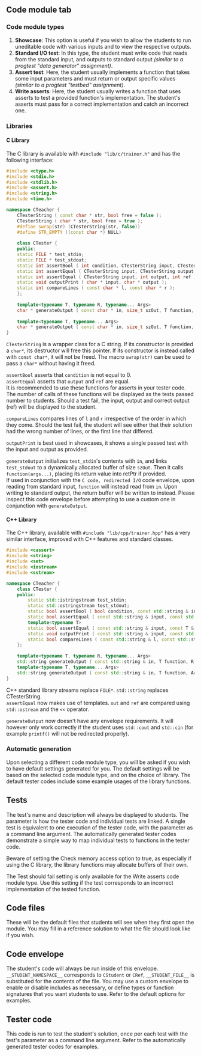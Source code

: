 ## Code module tab

### Code module types

1) **Showcase**: This option is useful if you wish to allow the students to run uneditable code with various inputs
and to view the respective outputs.
2) **Standard I/O test**: In this type, the student must write code that reads from the standard input, and outputs to
standard output *(similar to a progtest "data generator" assignment)*.
3) **Assert test**: Here, the student usually implements a function that takes some input parameters and must return or output
specific values *(similar to a progtest "testbed" assignment)*.
4) **Write asserts**: Here, the student usually writes a function that uses asserts to test a provided function's implementation.
The student's asserts must pass for a correct implementation and catch an incorrect one.

### Libraries

#### C Library
The C library is available with `#include "lib/c/trainer.h"` and has the following interface:
```c++
#include <ctype.h>
#include <stdio.h>
#include <stdlib.h>
#include <assert.h>
#include <string.h>
#include <time.h>

namespace CTeacher {
    CTesterString ( const char * str, bool free = false );
    CTesterString ( char * str, bool free = true );
    #define swrap(str) (CTesterString(str, false))
    #define STR_EMPTY ((const char *) NULL)
    
    class CTester {
    public:
    static FILE * test_stdin;
    static FILE * test_stdout;
    static int assertBool ( int condition, CTesterString input, CTesterString output = STR_EMPTY, CTesterString ref = STR_EMPTY );
    static int assertEqual ( CTesterString input, CTesterString output = STR_EMPTY, CTesterString ref = STR_EMPTY );
    static int assertEqual ( CTesterString input, int output, int ref );
    static void outputPrint ( char * input, char * output );
    static int compareLines ( const char * l, const char * r );
    };
    
    template<typename T, typename R, typename... Args>
    char * generateOutput ( const char * in, size_t szOut, T function, R * retPtr, Args... args);
    
    template<typename T, typename... Args>
    char * generateOutput ( const char * in, size_t szOut, T function, Args... args);
}
```
`CTesterString` is a wrapper class for a C string. If its constructor is provided a `char*`, its destructor will free this pointer.
If its constructor is instead called with `const char*`, it will not be freed. The macro `swrap(str)` can be used to pass a `char*`
without having it freed.

`assertBool` asserts that `condition` is not equal to 0.\
`assertEqual` asserts that `output` and `ref` are equal.\
It is recommended to use these functions for asserts in your tester code. The number of calls of these functions
will be displayed as the tests passed number to students. Should a test fail, the input, output and correct output (ref)
will be displayed to the student.

`compareLines` compares lines of `l` and `r` irrespective of the order in which they come. Should the test fail,
the student will see either that their solution had the wrong number of lines, or the first line that differed.

`outputPrint` is best used in showcases, it shows a single passed test with the input and output as provided.

`generateOutput` initializes `test_stdin`'s contents with `in`, and links `test_stdout` to a dynamically allocated buffer of size `szOut`.
Then it calls `function(args...)`, placing its return value into retPtr if provided.\
If used in conjunction with the `C code, redirected I/O` code envelope, upon reading from standard input, `function` will instead
read from `in`. Upon writing to standard output, the return buffer will be written to instead. Please inspect this code envelope
before attempting to use a custom one in conjunction with `generateOutput`.

#### C++ Library
The C++ library, available with `#include "lib/cpp/trainer.hpp"` has a very similar interface, improved with C++ features and standard classes.

```c++
#include <cassert>
#include <string>
#include <set>
#include <iostream>
#include <sstream>

namespace CTeacher {
    class CTester {
    public:
        static std::istringstream test_stdin;
        static std::ostringstream test_stdout;
        static bool assertBool ( bool condition, const std::string & input, const std::string & output = "", const std::string & ref = "" );
        static bool assertEqual ( const std::string & input, const std::string & output = "", const std::string & ref = "" );
        template<typename T>
        static bool assertEqual ( const std::string & input, const T & out, const T & ref );
        static void outputPrint ( const std::string & input, const std::string & output );
        static bool compareLines ( const std::string & l, const std::string & r );
    };
    
    template<typename T, typename R, typename... Args>
    std::string generateOutput ( const std::string & in, T function, R & retRef, Args... args);
    template<typename T, typename... Args>
    std::string generateOutput ( const std::string & in, T function, Args... args);
}
```
C++ standard library streams replace `FILE*`. `std::string` replaces CTesterString.\
`assertEqual` now makes use of templates. `out` and `ref` are compared using `std::ostream` and the `<<` operator.

`generateOutput` now doesn't have any envelope requirements. It will however only work correctly if the student uses
`std::cout` and `std::cin` (for example `printf()` will not be redirected properly).

### Automatic generation
Upon selecting a different code module type, you will be asked if you wish to have default settings generated for you.
The default settings will be based on the selected code module type, and on the choice of library. The default tester codes
include some example usages of the library functions.

## Tests
The test's name and description will always be displayed to students. The parameter is how the tester code and individual tests
are linked. A single test is equivalent to one execution of the tester code, with the parameter as a command line argument.
The automatically generated tester codes demonstrate a simple way to map individual tests to functions in the tester code.

Beware of setting the Check memory access option to true, as especially if using the C library, the library functions may allocate
buffers of their own.

The Test should fail setting is only available for the Write asserts code module type. Use this setting if the test corresponds to an
incorrect implementation of the tested function.

## Code files
These will be the default files that students will see when they first open the module. You may fill in a reference solution to what the
file should look like if you wish.

## Code envelope
The student's code will always be run inside of this envelope. `__STUDENT_NAMESPACE__` corresponds to `CStudent` or `CRef`,
`__STUDENT_FILE__` is substituted for the contents of the file. You may use a custom envelope to enable or disable includes as necessary,
or define types or function signatures that you want students to use.
Refer to the default options for examples.

## Tester code
This code is run to test the student's solution, once per each test with the test's parameter as a command line argument.
Refer to the automatically generated tester codes for examples.
